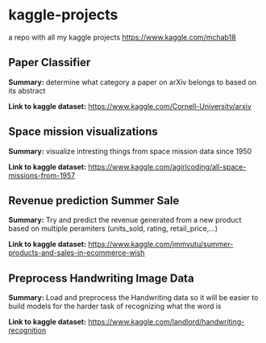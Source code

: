 # kaggle-projects
a repo with all my kaggle projects https://www.kaggle.com/mchab18

## Paper Classifier
**Summary:** determine what category a paper on arXiv belongs to based on its abstract 

**Link to kaggle dataset:** https://www.kaggle.com/Cornell-University/arxiv

## Space mission visualizations
**Summary:** visualize intresting things from space mission data since 1950

**Link to kaggle dataset:** https://www.kaggle.com/agirlcoding/all-space-missions-from-1957

## Revenue prediction Summer Sale
**Summary:** Try and predict the revenue generated from a new product based on multiple peramiters (units_sold, rating, retail_price,...)

**Link to kaggle dataset:** https://www.kaggle.com/jmmvutu/summer-products-and-sales-in-ecommerce-wish

## Preprocess Handwriting Image Data
**Summary:** Load and preprocess the Handwriting data so it will be easier to build models for the harder task of recognizing what the word is

**Link to kaggle dataset:**  https://www.kaggle.com/landlord/handwriting-recognition
